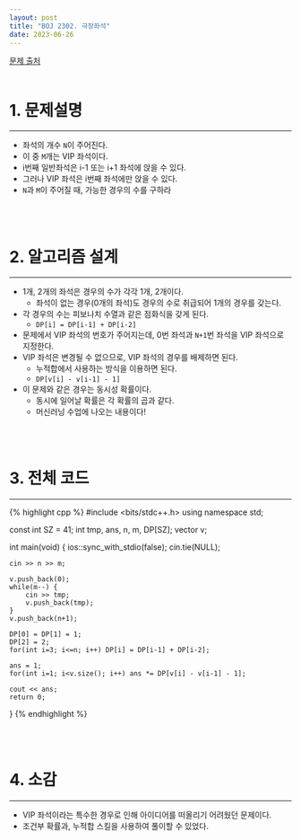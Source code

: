 ```yaml
---
layout: post
title: "BOJ 2302. 극장좌석"
date: 2023-06-26
---
```


[문제 출처](https://www.acmicpc.net/problem/2302) <br/><br/>

# 1. 문제설명
<hr>

- 좌석의 개수 `N`이 주어진다.
- 이 중 `M`개는 VIP 좌석이다.
- i번째 일반좌석은 i-1 또는 i+1 좌석에 앉을 수 있다.
- 그러나 VIP 좌석은 i번째 좌석에만 앉을 수 있다.
- `N`과 `M`이 주어질 때, 가능한 경우의 수를 구하라


<br/><br/>

# 2. 알고리즘 설계
<hr>

- 1개, 2개의 좌석은 경우의 수가 각각 1개, 2개이다.
  - 좌석이 없는 경우(0개의 좌석)도 경우의 수로 취급되어 1개의 경우를 갖는다.
- 각 경우의 수는 피보나치 수열과 같은 점화식을 갖게 된다.
  - `DP[i] = DP[i-1] + DP[i-2]`
- 문제에서 VIP 좌석의 번호가 주어지는데, 0번 좌석과 `N+1`번 좌석을 VIP 좌석으로 지정한다.
- VIP 좌석은 변경될 수 없으므로, VIP 좌석의 경우를 배제하면 된다.
  - 누적합에서 사용하는 방식을 이용하면 된다.
  - `DP[v[i] - v[i-1] - 1]`
- 이 문제와 같은 경우는 동시성 확률이다.
  - 동시에 일어날 확률은 각 확률의 곱과 같다.
  - 머신러닝 수업에 나오는 내용이다!


<br/><br/>

# 3. 전체 코드
<hr>

{% highlight cpp %}
#include <bits/stdc++.h>
using namespace std;

const int SZ = 41;
int tmp, ans, n, m, DP[SZ];
vector<int> v;

int main(void)
{
	ios::sync_with_stdio(false);
	cin.tie(NULL);
	
	cin >> n >> m;

	v.push_back(0);
	while(m--) {
		cin >> tmp;
		v.push_back(tmp);
	}
	v.push_back(n+1);

	DP[0] = DP[1] = 1;
	DP[2] = 2;
	for(int i=3; i<=n; i++) DP[i] = DP[i-1] + DP[i-2];

	ans = 1;
	for(int i=1; i<v.size(); i++) ans *= DP[v[i] - v[i-1] - 1];

    cout << ans; 
	return 0;
}
{% endhighlight %}


<br/><br/>

# 4. 소감
<hr>

- VIP 좌석이라는 특수한 경우로 인해 아이디어를 떠올리기 어려웠던 문제이다.
- 조건부 확률과, 누적합 스킬을 사용하여 풀이할 수 있었다.